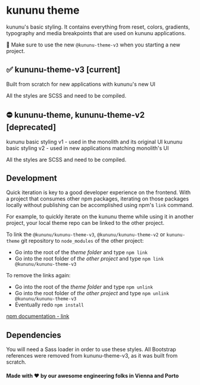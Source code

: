 # kununu theme

kununu's basic styling. It contains everything from reset, colors, gradients, typography and media breakpoints that are used on kununu applications.

🚨 Make sure to use the new `@kununu-theme-v3` when you starting a new project.

## ✅ kununu-theme-v3 [current]

Built from scratch for new applications with kununu's new UI

All the styles are SCSS and need to be compiled.

## ⛔️ kununu-theme, kununu-theme-v2 [deprecated]

kununu basic styling v1 - used in the monolith and its original UI
kununu basic styling v2 - used in new applications matching monolith's UI

All the styles are SCSS and need to be compiled.

## Development

Quick iteration is key to a good developer experience on the frontend. With a project that consumes other npm packages, iterating on those packages locally without publishing can be accomplished using npm's `link` command.

For example, to quickly iterate on the kununu theme while using it in another project, your local theme repo can be linked to the other project.

To link the `@kununu/kununu-theme-v3`, `@kununu/kununu-theme-v2` or `kununu-theme` git repository to `node_modules` of the other project:

* Go into the root of the *theme folder* and type ```npm link```
* Go into the root folder of *the other project* and type ```npm link @kununu/kununu-theme-v3```

To remove the links again:

* Go into the root of the *theme folder* and type ```npm unlink```
* Go into the root folder of *the other project* and type ```npm unlink @kununu/kununu-theme-v3```
* Eventually redo ```npm install```

[npm documentation - link](https://docs.npmjs.com/cli/link)

## Dependencies

You will need a Sass loader in order to use these styles. All Bootstrap references were removed from kununu-theme-v3, as it was built from scratch.

#### Made with ❤️  by our awesome engineering folks in Vienna and Porto
